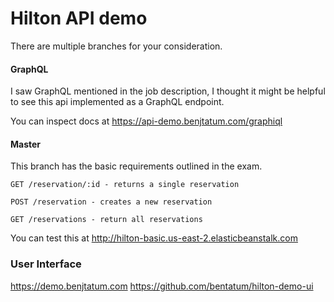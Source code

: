 # Hilton API demo

There are multiple branches for your consideration.

#### GraphQL

I saw GraphQL mentioned in the job description, I thought it might be helpful to see this api implemented as a GraphQL endpoint.

You can inspect docs at https://api-demo.benjtatum.com/graphiql

#### Master
This branch has the basic requirements outlined in the exam.

`GET /reservation/:id - returns a single reservation`

`POST /reservation - creates a new reservation`

`GET /reservations - return all reservations`

You can test this at  http://hilton-basic.us-east-2.elasticbeanstalk.com

### User Interface
https://demo.benjtatum.com
https://github.com/bentatum/hilton-demo-ui
